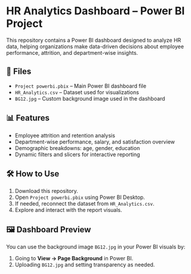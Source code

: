 # HR Analytics Dashboard – Power BI Project

This repository contains a Power BI dashboard designed to analyze HR data, helping organizations make data-driven decisions about employee performance, attrition, and department-wise insights.

## 📁 Files
- `Project powerbi.pbix` – Main Power BI dashboard file
- `HR_Analytics.csv` – Dataset used for visualizations
- `BG12.jpg` – Custom background image used in the dashboard

## 📊 Features
- Employee attrition and retention analysis
- Department-wise performance, salary, and satisfaction overview
- Demographic breakdowns: age, gender, education
- Dynamic filters and slicers for interactive reporting

## 🛠️ How to Use
1. Download this repository.
2. Open `Project powerbi.pbix` using Power BI Desktop.
3. If needed, reconnect the dataset from `HR_Analytics.csv`.
4. Explore and interact with the report visuals.

## 🖼️ Dashboard Preview
You can use the background image `BG12.jpg` in your Power BI visuals by:
1. Going to **View → Page Background** in Power BI.
2. Uploading `BG12.jpg` and setting transparency as needed.





